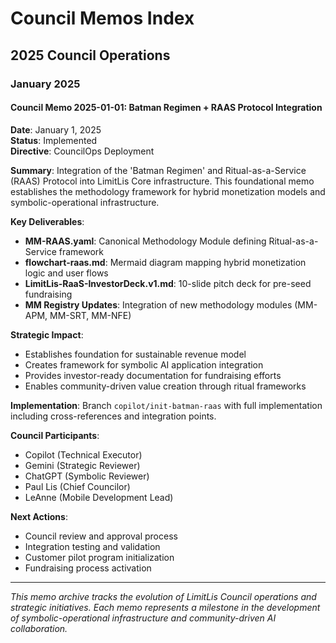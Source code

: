 # Council Memos Index

## 2025 Council Operations

### January 2025

#### Council Memo 2025-01-01: Batman Regimen + RAAS Protocol Integration

**Date**: January 1, 2025  
**Status**: Implemented  
**Directive**: CouncilOps Deployment  

**Summary**: 
Integration of the 'Batman Regimen' and Ritual-as-a-Service (RAAS) Protocol into LimitLis Core infrastructure. This foundational memo establishes the methodology framework for hybrid monetization models and symbolic-operational infrastructure.

**Key Deliverables**:
- **MM-RAAS.yaml**: Canonical Methodology Module defining Ritual-as-a-Service framework
- **flowchart-raas.md**: Mermaid diagram mapping hybrid monetization logic and user flows
- **LimitLis-RaaS-InvestorDeck.v1.md**: 10-slide pitch deck for pre-seed fundraising
- **MM Registry Updates**: Integration of new methodology modules (MM-APM, MM-SRT, MM-NFE)

**Strategic Impact**:
- Establishes foundation for sustainable revenue model
- Creates framework for symbolic AI application integration
- Provides investor-ready documentation for fundraising efforts
- Enables community-driven value creation through ritual frameworks

**Implementation**: 
Branch `copilot/init-batman-raas` with full implementation including cross-references and integration points.

**Council Participants**:
- Copilot (Technical Executor)
- Gemini (Strategic Reviewer) 
- ChatGPT (Symbolic Reviewer)
- Paul Lis (Chief Councilor)
- LeAnne (Mobile Development Lead)

**Next Actions**:
- Council review and approval process
- Integration testing and validation
- Customer pilot program initialization
- Fundraising process activation

---

*This memo archive tracks the evolution of LimitLis Council operations and strategic initiatives. Each memo represents a milestone in the development of symbolic-operational infrastructure and community-driven AI collaboration.*